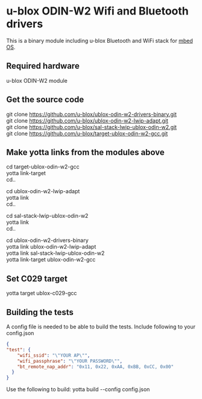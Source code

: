 # u-blox ODIN-W2 Wifi and Bluetooth drivers 

This is a binary module including u-blox Bluetooth and WiFi stack for [mbed OS](https://mbed/com).

## Required hardware

u-blox ODIN-W2 module

## Get the source code
git clone https://github.com/u-blox/ublox-odin-w2-drivers-binary.git  
git clone https://github.com/u-blox/ublox-odin-w2-lwip-adapt.git  
git clone https://github.com/u-blox/sal-stack-lwip-ublox-odin-w2.git  
git clone https://github.com/u-blox/target-ublox-odin-w2-gcc.git

## Make yotta links from the modules above  
cd target-ublox-odin-w2-gcc  
yotta link-target  
cd..  

cd ublox-odin-w2-lwip-adapt  
yotta link  
cd..  

cd sal-stack-lwip-ublox-odin-w2  
yotta link  
cd..  

cd ublox-odin-w2-drivers-binary  
yotta link ublox-odin-w2-lwip-adapt  
yotta link sal-stack-lwip-ublox-odin-w2  
yotta link-target ublox-odin-w2-gcc  

## Set C029 target  
yotta target ublox-c029-gcc

## Building the tests
A config file is needed to be able to build the tests.
Include following to your config.json
```json
{
"test": {
    "wifi_ssid": "\"YOUR AP\"",
    "wifi_passphrase": "\"YOUR PASSWORD\"",
    "bt_remote_nap_addr": "0x11, 0x22, 0xAA, 0xBB, 0xCC, 0x00"
  }
}
```
Use the following to build: yotta build --config config.json

